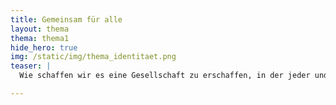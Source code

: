 ```yaml
---
title: Gemeinsam für alle
layout: thema
thema: thema1
hide_hero: true
img: /static/img/thema_identitaet.png
teaser: |
  Wie schaffen wir es eine Gesellschaft zu erschaffen, in der jeder und jede gut leben kann und aufeinander achtet?

---
```


